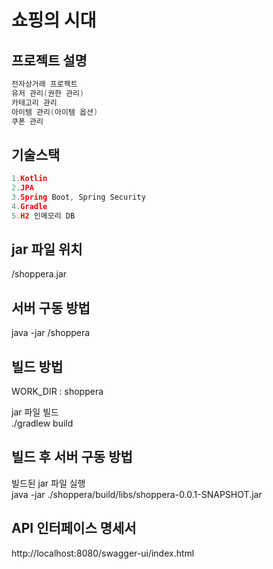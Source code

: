 # 쇼핑의 시대

## 프로젝트 설명
```c
전자상거래 프로젝트
유저 관리(권한 관리)
카테고리 관리
아이템 관리(아이템 옵션)
쿠폰 관리
```

## 기술스택
```c
1.Kotlin
2.JPA
3.Spring Boot, Spring Security
4.Gradle
5.H2 인메모리 DB
```

## jar 파일 위치
/shoppera.jar

## 서버 구동 방법
java -jar /shoppera

## 빌드 방법
WORK_DIR :  shoppera

jar 파일 빌드 \
./gradlew build


## 빌드 후 서버 구동 방법
빌드된 jar 파일 실행 \
java -jar ./shoppera/build/libs/shoppera-0.0.1-SNAPSHOT.jar


## API 인터페이스 명세서
http://localhost:8080/swagger-ui/index.html